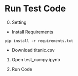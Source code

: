# Run Test Code
0. Setting

- Install Requirements
```text
pip install -r requirements.txt
```
        

- Download titanic.csv
1. Open test_numpy.ipynb

2. Run Code

